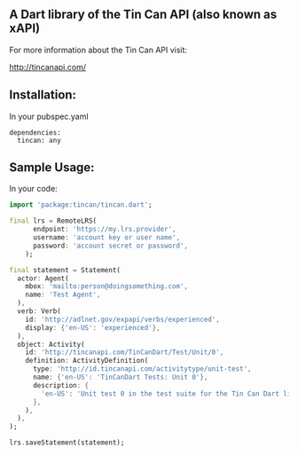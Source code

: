 ## A Dart library of the Tin Can API (also known as xAPI)

For more information about the Tin Can API visit:


http://tincanapi.com/

## Installation:

In your pubspec.yaml
```
dependencies:
  tincan: any
```


## Sample Usage:

In your code:
```dart
import 'package:tincan/tincan.dart';

final lrs = RemoteLRS(
      endpoint: 'https://my.lrs.provider',
      username: 'account key or user name',
      password: 'account secret or password',
    );

final statement = Statement(
  actor: Agent(
    mbox: 'mailto:person@doingsomething.com',
    name: 'Test Agent',
  ),
  verb: Verb(
    id: 'http://adlnet.gov/expapi/verbs/experienced',
    display: {'en-US': 'experienced'},
  ),
  object: Activity(
    id: 'http://tincanapi.com/TinCanDart/Test/Unit/0',
    definition: ActivityDefinition(
      type: 'http://id.tincanapi.com/activitytype/unit-test',
      name: {'en-US': 'TinCanDart Tests: Unit 0'},
      description: {
        'en-US': 'Unit test 0 in the test suite for the Tin Can Dart library.'
      },
    ),
  ),
);

lrs.saveStatement(statement);
```

